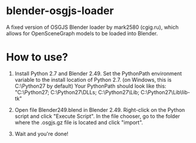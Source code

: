 # blender-osgjs-loader
A fixed version of OSGJS Blender loader by mark2580 (cgig.ru), which allows for OpenSceneGraph models to be loaded into Blender.

# How to use?
1. Install Python 2.7 and Blender 2.49. Set the PythonPath environment variable to the install location of Python 2.7. (on Windows, this is C:\Python27 by default)
Your PythonPath should look like this: "C:\Python27; C:\Python27\DLLs; C:\Python27\Lib; C:\Python27\Lib\lib-tk"

2. Open file Blender249.blend in Blender 2.49. Right-click on the Python script and click "Execute Script". In the file chooser, go to the folder where the .osgjs.gz file is located and click "import".

3. Wait and you're done!
